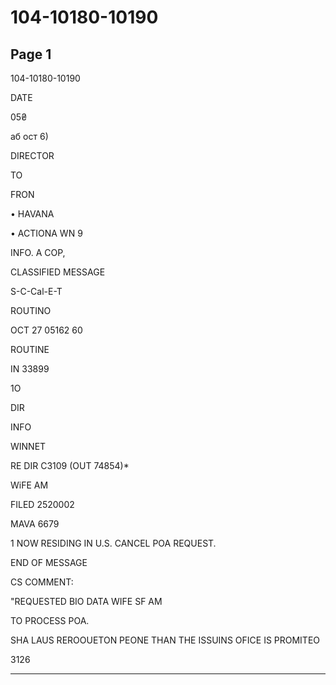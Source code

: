 # 104-10180-10190

## Page 1

104-10180-10190

DATE

05₴

аб ост 6)

DIRECTOR

TO

FRON

• HAVANA

• ACTIONA WN 9

INFO. A COP,

CLASSIFIED MESSAGE

S-C-Cal-E-T

ROUTINO

OCT 27 05162 60

ROUTINE

IN 33899

1O

DIR

INFO

WINNET

RE DIR C3109 (OUT 74854)*

WiFE AM

FILED 2520002

MAVA 6679

1 NOW RESIDING IN U.S. CANCEL POA REQUEST.

END OF MESSAGE

CS COMMENT:

"REQUESTED BIO DATA WIFE SF AM

TO PROCESS POA.

SHA LAUS REROOUETON PEONE THAN THE ISSUINS OFICE IS PROMITEO

3126

---

